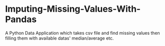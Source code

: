 # Imputing-Missing-Values-With-Pandas
A Python Data Application which takes csv file and find missing values then filling them with available datas' median/average etc.
